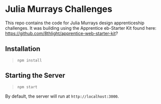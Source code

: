 # Julia Murrays Challenges

This repo contains the code for Julia Murrays design apprenticeship challenges. It was building using the Apprentice eb-Starter Kit found here: https://github.com/8thlight/apprentice-web-starter-kit?

## Installation

> `npm install`

## Starting the Server

> `npm start`

By default, the server will run at `http://localhost:3000`.
